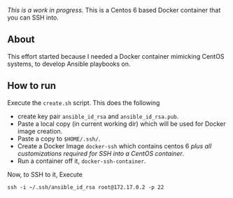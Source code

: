 *This is a work in progress.*
This is a Centos 6 based Docker container that you can SSH into.

## About

This effort started because I needed a Docker container mimicking CentOS
systems, to develop Ansible playbooks on.

## How to run

Execute the `create.sh` script. This does the following
* create key pair `ansible_id_rsa` and `ansible_id_rsa.pub`.
* Paste a local copy (in current working dir) which will be used for Docker image creation.
* Paste a copy to `$HOME/.ssh/`.
* Create a Docker Image `docker-ssh` which contains centos 6 *plus all customizations required for SSH into a CentOS container*.
* Run a container off it, `docker-ssh-container`.

Now, to SSH to it, Execute

```
ssh -i ~/.ssh/ansible_id_rsa root@172.17.0.2 -p 22
```
